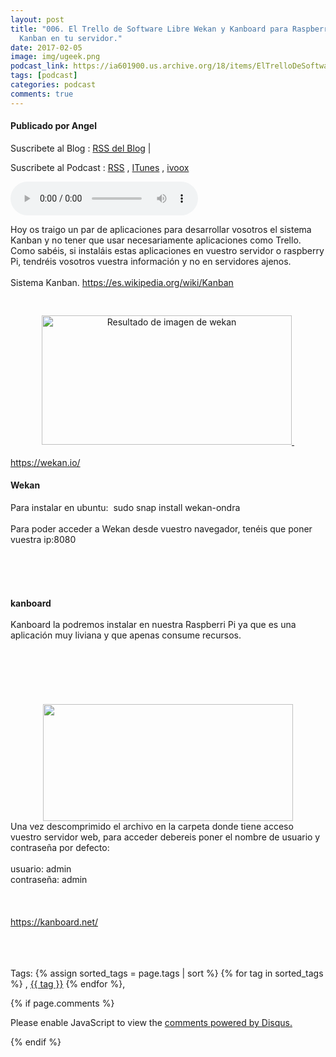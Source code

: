 ```yaml
---
layout: post
title: "006. El Trello de Software Libre Wekan y Kanboard para Raspberry Pi. El sistema
  Kanban en tu servidor."
date: 2017-02-05
image: img/ugeek.png
podcast_link: https://ia601900.us.archive.org/18/items/ElTrelloDeSoftwareLibreWekan/El_Trello_de_software_libre_Wekan.mp3
tags: [podcast]
categories: podcast
comments: true
---
```

#### Publicado por Angel

Suscribete al Blog :  [RSS del Blog](http://feeds.feedburner.com/uGeekBlog) |

Suscribete al Podcast :  [RSS](http://feeds.feedburner.com/ugeek) , [ITunes](https://itunes.apple.com/us/podcast/ugeek/id1201421866?mt=2) , [ivoox](https://www.ivoox.com/podcast-ugeek_sq_f1383493_1.html)

<audio controls>
  <source src="https://ia601900.us.archive.org/18/items/ElTrelloDeSoftwareLibreWekan/El_Trello_de_software_libre_Wekan.mp3" type="audio/mpeg">
Your browser does not support the audio element.
</audio>
<!-- ---------------------------------------------------Pon aquí el audio-------------------------------------------------------- -->


Hoy os traigo un par de aplicaciones para desarrollar vosotros el sistema Kanban y no tener que usar necesariamente aplicaciones como Trello. Como sabéis, si instaláis estas aplicaciones en vuestro servidor o raspberry Pi, tendréis vosotros vuestra información y no en servidores ajenos. <br /><br />Sistema Kanban. <a href="https://es.wikipedia.org/wiki/Kanban">https://es.wikipedia.org/wiki/Kanban</a><br /><br /><div class="separator" style="clear: both; text-align: center;"><a href="https://wekan.io/" style="margin-left: 1em; margin-right: 1em;"><img alt="Resultado de imagen de wekan" class="irc_mi iOXvv5bMLA2c-pQOPx8XEepE" height="207" src="https://wekan.io/static/screenshot.jpeg" style="margin-top: 13px;" width="400" />&nbsp;</a></div><div class="separator" style="clear: both; text-align: center;"><br /></div><div class="separator" style="clear: both; text-align: left;"><a href="https://wekan.io/">https://wekan.io/</a></div><h4><b>Wekan</b> </h4>Para instalar en ubuntu:&nbsp; sudo snap install wekan-ondra<br /><br />Para poder acceder a Wekan desde vuestro navegador, tenéis que poner vuestra ip:8080 <br /><br /><br /><br /><br /><br /><b>kanboard </b><br /><br />Kanboard la podremos instalar en nuestra Raspberri Pi ya que es una aplicación muy liviana y que apenas consume recursos.<br /><b> </b><br /><br /><br /><br /><br /><br /><div class="separator" style="clear: both; text-align: center;"><a href="https://2.bp.blogspot.com/-0gyOTYRqksA/WJdywcPc5wI/AAAAAAAAATk/tMqP1noqUDk0lAM7pKg2ROZqXk73SD7fgCLcB/s1600/edee9450049a28c2a21fc73d2069f8b1_medium.png" imageanchor="1" style="margin-left: 1em; margin-right: 1em;"><img border="0" height="187" src="https://2.bp.blogspot.com/-0gyOTYRqksA/WJdywcPc5wI/AAAAAAAAATk/tMqP1noqUDk0lAM7pKg2ROZqXk73SD7fgCLcB/s400/edee9450049a28c2a21fc73d2069f8b1_medium.png" width="400" /></a></div>Una vez descomprimido el archivo en la carpeta donde tiene acceso vuestro servidor web, para acceder debereis poner el nombre de usuario y contraseña por defecto:<br /><br />usuario: admin<br />contraseña: admin<br /><br /><br /><br /><a href="https://kanboard.net/"><cite class="_Rm">https://kanboard.net/</cite></a><b> </b><br /><br /><br /><br />



<!-- TAGS Y COMENTARIOS -->

Tags: {% assign sorted_tags = page.tags | sort %} {% for tag in sorted_tags %} , <span class="tag"><a href="/search#{{ tag }}">{{ tag }}</a></span> {% endfor %},



{% if page.comments %}
<div id="disqus_thread"></div>
<script>

/**
*  RECOMMENDED CONFIGURATION VARIABLES: EDIT AND UNCOMMENT THE SECTION BELOW TO INSERT DYNAMIC VALUES FROM YOUR PLATFORM OR CMS.
*  LEARN WHY DEFINING THESE VARIABLES IS IMPORTANT: https://disqus.com/admin/universalcode/#configuration-variables*/
/*
var disqus_config = function () {
this.page.url = PAGE_URL;  // Replace PAGE_URL with your page's canonical URL variable
this.page.identifier = PAGE_IDENTIFIER; // Replace PAGE_IDENTIFIER with your page's unique identifier variable
};
*/
(function() { // DON'T EDIT BELOW THIS LINE
var d = document, s = d.createElement('script');
s.src = 'https://https-angelbcn-github-io-ugeek.disqus.com/embed.js';
s.setAttribute('data-timestamp', +new Date());
(d.head || d.body).appendChild(s);
})();
</script>
<noscript>Please enable JavaScript to view the <a href="https://disqus.com/?ref_noscript">comments powered by Disqus.</a></noscript>


{% endif %}
